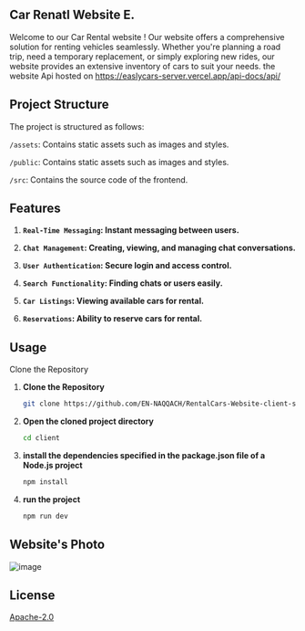 ## Car Renatl Website E.
Welcome to our Car Rental website ! Our website offers a comprehensive solution for renting vehicles seamlessly. 
Whether you're planning a road trip, need a temporary replacement, 
or simply exploring new rides, our website provides an extensive inventory of cars to suit your needs.
the website Api hosted on https://easlycars-server.vercel.app/api-docs/api/
## Project Structure
The project is structured as follows:

`/assets`: Contains static assets such as images and styles.

`/public`: Contains static assets such as images and styles.

`/src`: Contains the source code of the frontend.
## Features
1. **`Real-Time Messaging`: Instant messaging between users.**

2. **`Chat Management`: Creating, viewing, and managing chat conversations.**

3. **`User Authentication`: Secure login and access control.**

4. **`Search Functionality`: Finding chats or users easily.**

5. **`Car Listings`: Viewing available cars for rental.**

6. **`Reservations`: Ability to reserve cars for rental.**
## Usage

Clone the Repository
1. **Clone the Repository**
   ```bash
   git clone https://github.com/EN-NAQQACH/RentalCars-Website-client-side.git

2. **Open the cloned project directory**
    ```bash
    cd client

3. **install the dependencies specified in the package.json file of a Node.js project**
    ```bash
    npm install

4. **run the project**
    ```bash
    npm run dev

## Website's Photo

![image](https://github.com/EN-NAQQACH/RentalCars-Website-client-side/assets/107083873/289f59f8-5df6-41a0-a42d-6d1a3f77067c)


## License
[Apache-2.0](https://choosealicense.com/licenses/apache-2.0/)
